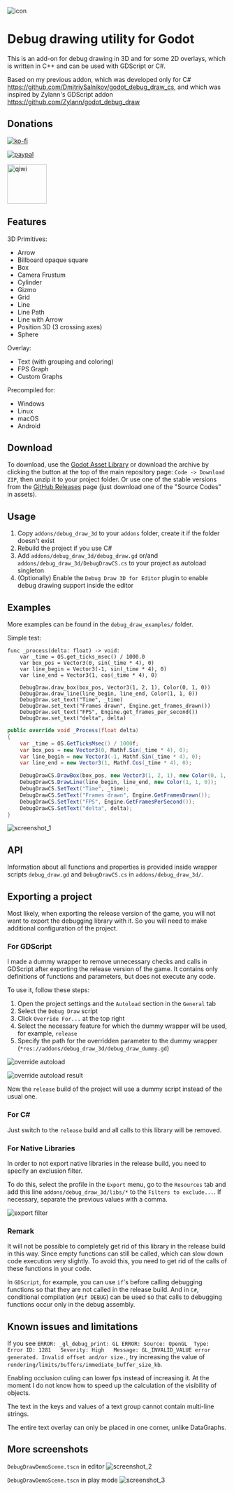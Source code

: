 ![icon](/images/icon.png)

# Debug drawing utility for Godot

This is an add-on for debug drawing in 3D and for some 2D overlays, which is written in C++ and can be used with GDScript or C#.

Based on my previous addon, which was developed only for C# https://github.com/DmitriySalnikov/godot_debug_draw_cs, and which was inspired by Zylann's GDScript addon https://github.com/Zylann/godot_debug_draw

## Donations

[![ko-fi](https://ko-fi.com/img/githubbutton_sm.svg)](https://ko-fi.com/I2I53VZ2D)

[![paypal](https://www.paypalobjects.com/en_US/i/btn/btn_donateCC_LG.gif)](https://paypal.me/dmitriysalnikov)

[<img src="https://jobs.qiwi.com/assets/media/logo-mobile.83a2407e.svg" alt="qiwi" width=90px/>](https://qiwi.com/n/DMITRIYSALNIKOV)

## Features

3D Primitives:

* Arrow
* Billboard opaque square
* Box
* Camera Frustum
* Cylinder
* Gizmo
* Grid
* Line
* Line Path
* Line with Arrow
* Position 3D (3 crossing axes)
* Sphere

Overlay:

* Text (with grouping and coloring)
* FPS Graph
* Custom Graphs

Precompiled for:

* Windows
* Linux
* macOS
* Android

## Download

To download, use the [Godot Asset Library](https://godotengine.org/404/NO_LINK_AT_THE_MOMENT) or download the archive by clicking the button at the top of the main repository page: `Code -> Download ZIP`, then unzip it to your project folder. Or use one of the stable versions from the [GitHub Releases](https://github.com/DmitriySalnikov/godot_debug_draw_3d/releases) page (just download one of the "Source Codes" in assets).

## Usage

1. Copy `addons/debug_draw_3d` to your `addons` folder, create it if the folder doesn't exist
1. Rebuild the project if you use C#
1. Add `addons/debug_draw_3d/debug_draw.gd` or/and `addons/debug_draw_3d/DebugDrawCS.cs` to your project as autoload singleton
1. (Optionally) Enable the `Debug Draw 3D for Editor` plugin to enable debug drawing support inside the editor

## Examples

More examples can be found in the `debug_draw_examples/` folder.

Simple test:

```gdscript
func _process(delta: float) -> void:
    var _time = OS.get_ticks_msec() / 1000.0
    var box_pos = Vector3(0, sin(_time * 4), 0)
    var line_begin = Vector3(-1, sin(_time * 4), 0)
    var line_end = Vector3(1, cos(_time * 4), 0)
    
    DebugDraw.draw_box(box_pos, Vector3(1, 2, 1), Color(0, 1, 0))
    DebugDraw.draw_line(line_begin, line_end, Color(1, 1, 0))
    DebugDraw.set_text("Time", _time)
    DebugDraw.set_text("Frames drawn", Engine.get_frames_drawn())
    DebugDraw.set_text("FPS", Engine.get_frames_per_second())
    DebugDraw.set_text("delta", delta)
```

```csharp
public override void _Process(float delta)
{
    var _time = OS.GetTicksMsec() / 1000f;
    var box_pos = new Vector3(0, Mathf.Sin(_time * 4), 0);
    var line_begin = new Vector3(-1, Mathf.Sin(_time * 4), 0);
    var line_end = new Vector3(1, Mathf.Cos(_time * 4), 0);

    DebugDrawCS.DrawBox(box_pos, new Vector3(1, 2, 1), new Color(0, 1, 0));
    DebugDrawCS.DrawLine(line_begin, line_end, new Color(1, 1, 0));
    DebugDrawCS.SetText("Time", _time);
    DebugDrawCS.SetText("Frames drawn", Engine.GetFramesDrawn());
    DebugDrawCS.SetText("FPS", Engine.GetFramesPerSecond());
    DebugDrawCS.SetText("delta", delta);
}
```

![screenshot_1](/images/screenshot_1.png)

## API

Information about all functions and properties is provided inside wrapper scripts `debug_draw.gd` and `DebugDrawCS.cs` in `addons/debug_draw_3d/`.

## Exporting a project

Most likely, when exporting the release version of the game, you will not want to export the debugging library with it. So you will need to make additional configuration of the project.

### For GDScript

I made a dummy wrapper to remove unnecessary checks and calls in GDScript after exporting the release version of the game. It contains only definitions of functions and parameters, but does not execute any code.

To use it, follow these steps:

1. Open the project settings and the `Autoload` section in the `General` tab
2. Select the `Debug Draw` script
3. Click `Override For...` at the top right
4. Select the necessary feature for which the dummy wrapper will be used, for example, `release`
5. Specify the path for the overridden parameter to the dummy wrapper (`*res://addons/debug_draw_3d/debug_draw_dummy.gd`)

![override autoload](/images/override_autoload.png)

![override autoload result](/images/override_autoload_result.png)

Now the `release` build of the project will use a dummy script instead of the usual one.

### For C\#

Just switch to the `release` build and all calls to this library will be removed.

### For Native Libraries

In order to not export native libraries in the release build, you need to specify an exclusion filter.

To do this, select the profile in the `Export` menu, go to the `Resources` tab and add this line `addons/debug_draw_3d/libs/*` to the `Filters to exclude...`. If necessary, separate the previous values with a comma.

![export filter](/images/export_filter.png)

### Remark

It will not be possible to completely get rid of this library in the release build in this way. Since empty functions can still be called, which can slow down code execution very slightly. To avoid this, you need to get rid of the calls of these functions in your code.

In `GDScript`, for example, you can use `if`'s before calling debugging functions so that they are not called in the release build. And in `C#`, conditional compilation (`#if DEBUG`) can be used so that calls to debugging functions occur only in the debug assembly.

## Known issues and limitations

If you see `ERROR: _gl_debug_print: GL ERROR: Source: OpenGL  Type: Error ID: 1281   Severity: High   Message: GL_INVALID_VALUE error generated. Invalid offset and/or size.`, try increasing the value of `rendering/limits/buffers/immediate_buffer_size_kb`.

Enabling occlusion culing can lower fps instead of increasing it. At the moment I do not know how to speed up the calculation of the visibility of objects.

The text in the keys and values of a text group cannot contain multi-line strings.

The entire text overlay can only be placed in one corner, unlike DataGraphs.

## More screenshots

`DebugDrawDemoScene.tscn` in editor
![screenshot_2](/images/screenshot_2.png)

`DebugDrawDemoScene.tscn` in play mode
![screenshot_3](/images/screenshot_3.png)

